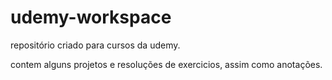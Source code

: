# udemy-workspace
repositório criado para cursos da udemy.

contem alguns projetos e resoluções de exercicios, assim como anotações.
